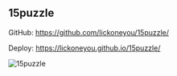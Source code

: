 ## 15puzzle

GitHub: https://github.com/lickoneyou/15puzzle/

Deploy: https://lickoneyou.github.io/15puzzle/

![15puzzle](https://lickoneyou.github.io/CV/images/projects/15puzzle.png)

